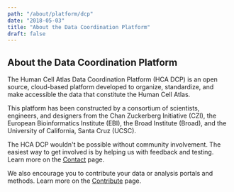 ```yaml
---
path: "/about/platform/dcp"
date: "2018-05-03"
title: "About the Data Coordination Platform"
draft: false
---
```

## About the Data Coordination Platform

The Human Cell Atlas Data Coordination Platform (HCA DCP) is an open source, cloud-based platform developed to organize, standardize, and make accessible the data that constitute the Human Cell Atlas.

This platform has been constructed by a consortium of scientists, engineers, and designers from the Chan Zuckerberg Initiative (CZI), the European Bioinformatics Institute (EBI), the Broad Institute (Broad), and the University of California, Santa Cruz (UCSC). 

The HCA DCP wouldn't be possible without community involvement. The easiest way to get involved is by helping us with feedback and testing. Learn more on the [Contact](/contact) page.
  
We also encourage you to contribute your data or analysis portals and methods. Learn more on the [Contribute](/contribute) page.
